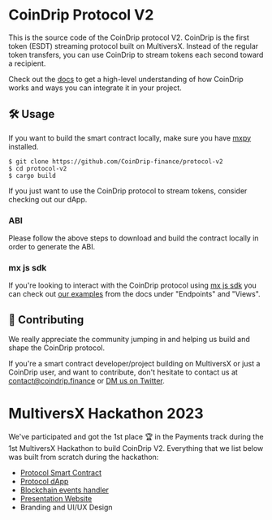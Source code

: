 # CoinDrip Protocol V2

This is the source code of the CoinDrip protocol V2. CoinDrip is the first token (ESDT) streaming protocol built on MultiversX. Instead of the regular token transfers, you can use CoinDrip to stream tokens each second toward a recipient.

Check out the [docs](https://docs.coindrip.finance) to get a high-level understanding of how CoinDrip works and ways you can integrate it in your project.

## 🛠 Usage

If you want to build the smart contract locally, make sure you have [mxpy](https://docs.multiversx.com/sdk-and-tools/sdk-py/installing-mxpy/) installed.

```
$ git clone https://github.com/CoinDrip-finance/protocol-v2
$ cd protocol-v2
$ cargo build
```

If you just want to use the CoinDrip protocol to stream tokens, consider checking out our dApp.

### ABI

Please follow the above steps to download and build the contract locally in order to generate the ABI.

### mx js sdk

If you're looking to interact with the CoinDrip protocol using [mx js sdk](https://github.com/multiversx/mx-sdk-js-core) you can check out [our examples](https://docs.coindrip.finance/technical-reference) from the docs under "Endpoints" and "Views".

## 👥 Contributing

We really appreciate the community jumping in and helping us build and shape the CoinDrip protocol.

If you're a smart contract developer/project building on MultiversX or just a CoinDrip user, and want to contribute, don't hesitate to contact us at contact@coindrip.finance or [DM us on Twitter](https://twitter.com/CoinDripHQ).

# MultiversX Hackathon 2023

We've participated and got the 1st place 🏆 in the Payments track during the 1st MultiversX Hackathon to build CoinDrip V2. Everything that we list below was built from scratch during the hackathon:

- [Protocol Smart Contract](https://github.com/CoinDrip-finance/protocol-v2)
- [Protocol dApp](https://github.com/CoinDrip-finance/client-v2)
- [Blockchain events handler](https://github.com/CoinDrip-finance/events-processor-v2)
- [Presentation Website](https://github.com/CoinDrip-finance/website-v2)
- Branding and UI/UX Design
